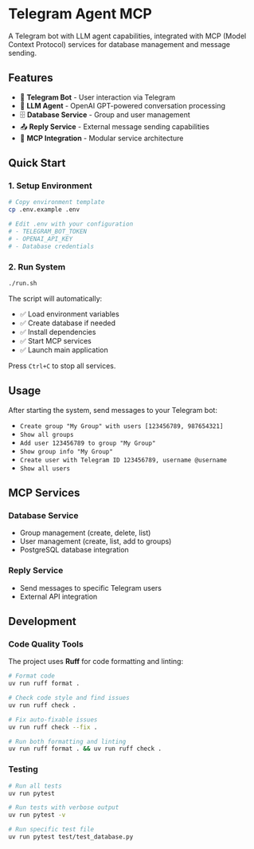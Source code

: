 # Telegram Agent MCP

A Telegram bot with LLM agent capabilities, integrated with MCP (Model Context Protocol) services for database management and message sending.

## Features

- 🤖 **Telegram Bot** - User interaction via Telegram
- 🧠 **LLM Agent** - OpenAI GPT-powered conversation processing
- 🗄️ **Database Service** - Group and user management
- 📤 **Reply Service** - External message sending capabilities
- 🔄 **MCP Integration** - Modular service architecture

## Quick Start

### 1. Setup Environment

```bash
# Copy environment template
cp .env.example .env

# Edit .env with your configuration
# - TELEGRAM_BOT_TOKEN
# - OPENAI_API_KEY
# - Database credentials
```



### 2. Run System

```bash
./run.sh
```

The script will automatically:
- ✅ Load environment variables
- ✅ Create database if needed
- ✅ Install dependencies
- ✅ Start MCP services
- ✅ Launch main application

Press `Ctrl+C` to stop all services.


## Usage

After starting the system, send messages to your Telegram bot:

- `Create group "My Group" with users [123456789, 987654321]`
- `Show all groups`
- `Add user 123456789 to group "My Group"`
- `Show group info "My Group"`
- `Create user with Telegram ID 123456789, username @username`
- `Show all users`

## MCP Services

### Database Service
- Group management (create, delete, list)
- User management (create, list, add to groups)
- PostgreSQL database integration

### Reply Service
- Send messages to specific Telegram users
- External API integration

## Development

### Code Quality Tools

The project uses **Ruff** for code formatting and linting:

```bash
# Format code
uv run ruff format .

# Check code style and find issues
uv run ruff check .

# Fix auto-fixable issues
uv run ruff check --fix .

# Run both formatting and linting
uv run ruff format . && uv run ruff check .
```

### Testing

```bash
# Run all tests
uv run pytest

# Run tests with verbose output
uv run pytest -v

# Run specific test file
uv run pytest test/test_database.py
```
